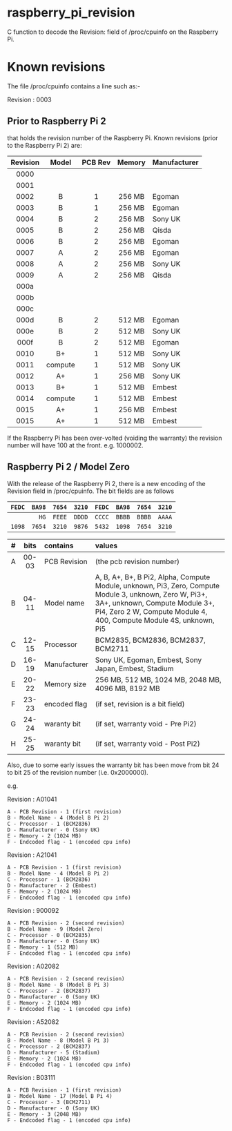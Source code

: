 # raspberry_pi_revision

C function to decode the Revision: field of /proc/cpuinfo on the Raspberry
Pi. 

# Known revisions

The file /proc/cpuinfo contains a line such as:-

Revision    : 0003


## Prior to Raspberry Pi 2

that holds the revision number of the Raspberry Pi.
Known revisions (prior to the Raspberry Pi 2) are:

| Revision |  Model  | PCB Rev | Memory | Manufacturer |
|:--------:|:-------:|:-------:|:------:|:-------------|
|   0000   |         |         |        |              |
|   0001   |         |         |        |              |
|   0002   |    B    |    1    | 256 MB |   Egoman     |
|   0003   |    B    |    1    | 256 MB |   Egoman     |
|   0004   |    B    |    2    | 256 MB |   Sony UK    |
|   0005   |    B    |    2    | 256 MB |   Qisda      |
|   0006   |    B    |    2    | 256 MB |   Egoman     |
|   0007   |    A    |    2    | 256 MB |   Egoman     |
|   0008   |    A    |    2    | 256 MB |   Sony UK    |
|   0009   |    A    |    2    | 256 MB |   Qisda      |
|   000a   |         |         |        |              |
|   000b   |         |         |        |              |
|   000c   |         |         |        |              |
|   000d   |    B    |    2    | 512 MB |   Egoman     |
|   000e   |    B    |    2    | 512 MB |   Sony UK    |
|   000f   |    B    |    2    | 512 MB |   Egoman     |
|   0010   |    B+   |    1    | 512 MB |   Sony UK    |
|   0011   | compute |    1    | 512 MB |   Sony UK    |
|   0012   |    A+   |    1    | 256 MB |   Sony UK    |
|   0013   |    B+   |    1    | 512 MB |   Embest     |
|   0014   | compute |    1    | 512 MB |   Embest     |
|   0015   |    A+   |    1    | 256 MB |   Embest     |
|   0015   |    A+   |    1    | 512 MB |   Embest     |

If the Raspberry Pi has been over-volted (voiding the warranty) the
revision number will have 100 at the front. e.g. 1000002.

## Raspberry Pi 2 / Model Zero

With the release of the Raspberry Pi 2, there is a new encoding of the
Revision field in /proc/cpuinfo. The bit fields are as follows


|``FEDC``|``BA98``|``7654``|``3210``|``FEDC``|``BA98``|``7654``|``3210``|
|---:|---:|---:|---:|---:|---:|---:|---:|
|    |  ``HG``|``FEEE``|``DDDD``|``CCCC``|``BBBB``|``BBBB``|``AAAA``|
|``1098``|``7654``|``3210``|``9876``|``5432``|``1098``|``7654``|``3210``|

| # | bits  |   contains   | values                                                            |
|:-:|:-----:|:-------------|:------------------------------------------------------------------|
| A | 00-03 | PCB Revision | (the pcb revision number)                                         |
| B | 04-11 | Model name   | A, B, A+, B+, B Pi2, Alpha, Compute Module, unknown, Pi3, Zero, Compute Module 3, unknown, Zero W, Pi3+, 3A+, unknown, Compute Module 3+, Pi4, Zero 2 W, Compute Module 4, 400, Compute Module 4S, unknown, Pi5  |
| C | 12-15 | Processor    | BCM2835, BCM2836, BCM2837, BCM2711                                |
| D | 16-19 | Manufacturer | Sony UK, Egoman, Embest, Sony Japan, Embest, Stadium              |
| E | 20-22 | Memory size  | 256 MB, 512 MB, 1024 MB, 2048 MB, 4096 MB, 8192 MB                |
| F | 23-23 | encoded flag | (if set, revision is a bit field)                                 |
| G | 24-24 | waranty bit  | (if set, warranty void - Pre Pi2)                                 |
| H | 25-25 | waranty bit  | (if set, warranty void - Post Pi2)                                |

Also, due to some early issues the warranty bit has been move from bit
24 to bit 25 of the revision number (i.e. 0x2000000).

e.g.

Revision    : A01041

    A - PCB Revision - 1 (first revision)
    B - Model Name - 4 (Model B Pi 2)
    C - Processor - 1 (BCM2836)
    D - Manufacturer - 0 (Sony UK)
    E - Memory - 2 (1024 MB)
    F - Endcoded flag - 1 (encoded cpu info)

Revision    : A21041

    A - PCB Revision - 1 (first revision)
    B - Model Name - 4 (Model B Pi 2)
    C - Processor - 1 (BCM2836)
    D - Manufacturer - 2 (Embest)
    E - Memory - 2 (1024 MB)
    F - Endcoded flag - 1 (encoded cpu info)

Revision    : 900092

    A - PCB Revision - 2 (second revision)
    B - Model Name - 9 (Model Zero)
    C - Processor - 0 (BCM2835)
    D - Manufacturer - 0 (Sony UK)
    E - Memory - 1 (512 MB)
    F - Endcoded flag - 1 (encoded cpu info)

Revision    : A02082

    A - PCB Revision - 2 (second revision)
    B - Model Name - 8 (Model B Pi 3)
    C - Processor - 2 (BCM2837)
    D - Manufacturer - 0 (Sony UK)
    E - Memory - 2 (1024 MB)
    F - Endcoded flag - 1 (encoded cpu info)

Revision    : A52082

    A - PCB Revision - 2 (second revision)
    B - Model Name - 8 (Model B Pi 3)
    C - Processor - 2 (BCM2837)
    D - Manufacturer - 5 (Stadium)
    E - Memory - 2 (1024 MB)
    F - Endcoded flag - 1 (encoded cpu info)

Revision    : B03111

    A - PCB Revision - 1 (first revision)
    B - Model Name - 17 (Model B Pi 4)
    C - Processor - 3 (BCM2711)
    D - Manufacturer - 0 (Sony UK)
    E - Memory - 3 (2048 MB)
    F - Endcoded flag - 1 (encoded cpu info)
